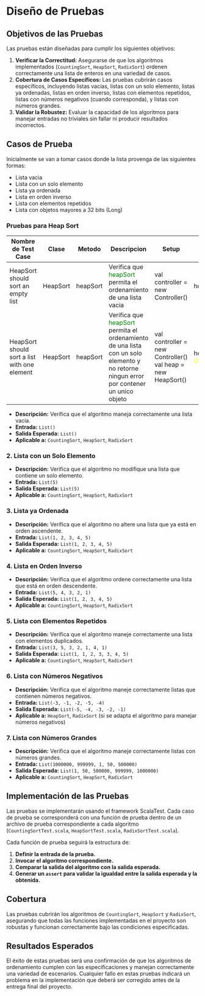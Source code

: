 # Diseño de Pruebas

## Objetivos de las Pruebas

Las pruebas están diseñadas para cumplir los siguientes objetivos:

1. **Verificar la Correctitud:** Asegurarse de que los algoritmos implementados (`CountingSort`, `HeapSort`, `RadixSort`) ordenen correctamente una lista de enteros en una variedad de casos.
2. **Cobertura de Casos Específicos:** Las pruebas cubrirán casos específicos, incluyendo listas vacías, listas con un solo elemento, listas ya ordenadas, listas en orden inverso, listas con elementos repetidos, listas con números negativos (cuando corresponda), y listas con números grandes.
3. **Validar la Robustez:** Evaluar la capacidad de los algoritmos para manejar entradas no triviales sin fallar ni producir resultados incorrectos.

## Casos de Prueba

Inicialmente se van a tomar casos donde la lista provenga de las siguientes formas: 
- Lista vacia
- Lista con un solo elemento
- Lista ya ordenada
- Lista en orden inverso
- Lista con elementos repetidos
- Lista con objetos mayores a 32 bits (Long)

### Pruebas para Heap Sort

| Nombre de Test Case | Clase | Metodo | Descripcion | Setup | Entrada | Salida esperada|
|---------------------|-------|--------|-------------|-------|---------|----------------|
|HeapSort should sort an empty list| HeapSort | heapSort | Verifica que <span style="color: green;">heapSort</span> permita el ordenamiento de una lista vacia | val controller = new Controller() | heapSort(<span style="color: yellow;">List()</span>) | List() |
|HeapSort should sort a list with one element| HeapSort | heapSort | Verifica que <span style="color: green;">heapSort</span> permita el ordenamiento de una lista con un solo elemento y no retorne ningun error por contener un unico objeto | val controller = new Controller() <br> val heap = new HeapSort() | heapSort(<span style="color: yellow;">List(New Object())</span>) | List(New Object()) | HeapSort should sort a sorted list | HeapSort | heapSort | Verifica que <span style="color: green;">heapSort</span> soporte el ordenamiento de una lista ya ordenada | val controller = new Controller() val heap = new HeapSort() | heapSort(<span style="color: yellow;">List(Object_1, Object_2, Object_3, Object_4,...,Object_n)</span>) | List(Object_1, Object_2, Object_3, Object_4,...,Object_n) | 





- **Descripción:** Verifica que el algoritmo maneja correctamente una lista vacía.
- **Entrada:** `List()`
- **Salida Esperada:** `List()`
- **Aplicable a:** `CountingSort`, `HeapSort`, `RadixSort`

### 2. Lista con un Solo Elemento

- **Descripción:** Verifica que el algoritmo no modifique una lista que contiene un solo elemento.
- **Entrada:** `List(5)`
- **Salida Esperada:** `List(5)`
- **Aplicable a:** `CountingSort`, `HeapSort`, `RadixSort`

### 3. Lista ya Ordenada

- **Descripción:** Verifica que el algoritmo no altere una lista que ya está en orden ascendente.
- **Entrada:** `List(1, 2, 3, 4, 5)`
- **Salida Esperada:** `List(1, 2, 3, 4, 5)`
- **Aplicable a:** `CountingSort`, `HeapSort`, `RadixSort`

### 4. Lista en Orden Inverso

- **Descripción:** Verifica que el algoritmo ordene correctamente una lista que está en orden descendente.
- **Entrada:** `List(5, 4, 3, 2, 1)`
- **Salida Esperada:** `List(1, 2, 3, 4, 5)`
- **Aplicable a:** `CountingSort`, `HeapSort`, `RadixSort`

### 5. Lista con Elementos Repetidos

- **Descripción:** Verifica que el algoritmo maneje correctamente una lista con elementos duplicados.
- **Entrada:** `List(3, 5, 3, 2, 1, 4, 1)`
- **Salida Esperada:** `List(1, 1, 2, 3, 3, 4, 5)`
- **Aplicable a:** `CountingSort`, `HeapSort`, `RadixSort`

### 6. Lista con Números Negativos

- **Descripción:** Verifica que el algoritmo maneje correctamente listas que contienen números negativos.
- **Entrada:** `List(-3, -1, -2, -5, -4)`
- **Salida Esperada:** `List(-5, -4, -3, -2, -1)`
- **Aplicable a:** `HeapSort`, `RadixSort` (si se adapta el algoritmo para manejar números negativos)

### 7. Lista con Números Grandes

- **Descripción:** Verifica que el algoritmo maneje correctamente listas con números grandes.
- **Entrada:** `List(1000000, 999999, 1, 50, 500000)`
- **Salida Esperada:** `List(1, 50, 500000, 999999, 1000000)`
- **Aplicable a:** `CountingSort`, `HeapSort`, `RadixSort`

## Implementación de las Pruebas

Las pruebas se implementarán usando el framework ScalaTest. Cada caso de prueba se corresponderá con una función de prueba dentro de un archivo de prueba correspondiente a cada algoritmo (`CountingSortTest.scala`, `HeapSortTest.scala`, `RadixSortTest.scala`). 

Cada función de prueba seguirá la estructura de:

1. **Definir la entrada de la prueba.**
2. **Invocar el algoritmo correspondiente.**
3. **Comparar la salida del algoritmo con la salida esperada.**
4. **Generar un `assert` para validar la igualdad entre la salida esperada y la obtenida.**

## Cobertura

Las pruebas cubrirán los algoritmos de `CountingSort`, `HeapSort` y `RadixSort`, asegurando que todas las funciones implementadas en el proyecto son robustas y funcionan correctamente bajo las condiciones especificadas.

## Resultados Esperados

El éxito de estas pruebas será una confirmación de que los algoritmos de ordenamiento cumplen con las especificaciones y manejan correctamente una variedad de escenarios. Cualquier fallo en estas pruebas indicará un problema en la implementación que deberá ser corregido antes de la entrega final del proyecto.

